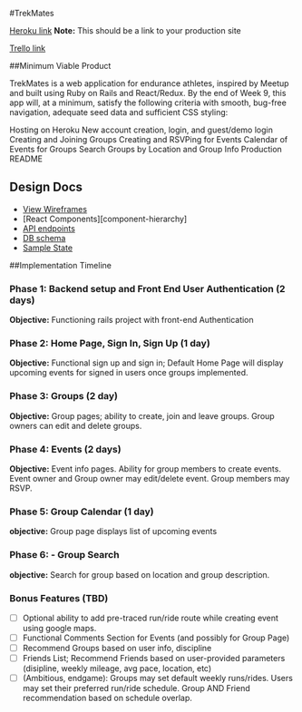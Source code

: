 #TrekMates

[Heroku link][heroku] **Note:** This should be a link to your production site

[Trello link][trello]

[heroku]: http://trekmates.herokuapp.com/
[trello]: https://trello.com/fullstackzachhaddad

##Minimum Viable Product

TrekMates is a web application for endurance athletes, inspired by Meetup and built using Ruby on Rails and React/Redux. By the end of Week 9, this app will, at a minimum, satisfy the following criteria with smooth, bug-free navigation, adequate seed data and sufficient CSS styling:

 Hosting on Heroku
 New account creation, login, and guest/demo login
 Creating and Joining Groups
 Creating and RSVPing for Events
 Calendar of Events for Groups
 Search Groups by Location and Group Info
 Production README

## Design Docs
 * [View Wireframes][wireframes]
 * [React Components][component-hierarchy]
 * [API endpoints][api-endpoints]
 * [DB schema][schema]
 * [Sample State][sample-state]

 [wireframes]: wireframes
 [components]: component-hierarchy.md
 [sample-state]: sample-state.md
 [api-endpoints]: api-endpoints.md
 [schema]: schema.md

##Implementation Timeline

### Phase 1: Backend setup and Front End User Authentication (2 days)

**Objective:** Functioning rails project with front-end Authentication

### Phase 2: Home Page, Sign In, Sign Up (1 day)

**Objective:** Functional sign up and sign in;  Default Home Page will display upcoming events for signed in users once groups implemented.

### Phase 3: Groups (2 day)

**Objective:** Group pages; ability to create, join and leave groups.  Group owners can edit and delete groups.

### Phase 4: Events (2 days)

**Objective:** Event info pages.  Ability for group members to create events.  Event owner and Group owner may edit/delete event.  Group members may RSVP.

### Phase 5: Group Calendar (1 day)

**objective:** Group page displays list of upcoming events

### Phase 6: - Group Search

**objective:** Search for group based on location and group description.

### Bonus Features (TBD)
- [ ] Optional ability to add pre-traced run/ride route while creating event using google maps.
- [ ] Functional Comments Section for Events (and possibly for Group Page)
- [ ] Recommend Groups based on user info, discipline
- [ ] Friends List; Recommend Friends based on user-provided parameters (disipline, weekly mileage, avg pace, location, etc)
- [ ] (Ambitious, endgame):  Groups may set default weekly runs/rides.  Users may set their preferred run/ride schedule.  Group AND Friend recommendation based on schedule overlap.
